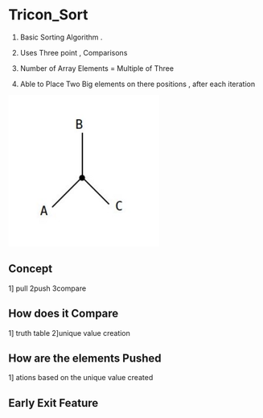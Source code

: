 # Tricon_Sort

1) Basic Sorting Algorithm . 

2) Uses Three point , Comparisons

3) Number of Array Elements = Multiple of Three

4) Able to Place Two Big elements on there positions , after each iteration

<img src="ScreenShots/one.jpg" height="300" width="300">

## Concept

1] pull
2push
3compare

## How does it Compare

1] truth table
2]unique value creation

## How are the elements Pushed

1] ations based on the unique value created

## Early Exit Feature

